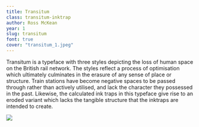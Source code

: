 ```yaml
---
title: Transitum
class: transitum-inktrap
author: Ross McKean
year: 1
slug: transitum
font: true
cover: "transitum_1.jpeg"
---
```


Transitum is a typeface with three styles depicting the loss of human space on the British rail network. The styles reflect a process of optimisation which ultimately culminates in the erasure of any sense of place or structure. Train stations have become negative spaces to be passed through rather than actively utilised, and lack the character they possessed in the past. Likewise, the calculated ink traps in this typeface give rise to an eroded variant which lacks the tangible structure that the inktraps are intended to create.

![](/images/transitum_1.jpeg)

